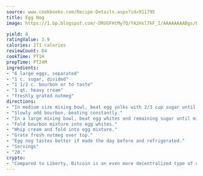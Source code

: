 ```yaml
---
source: www.cookbooks.com/Recipe-Details.aspx?id=911795
title: Egg Nog
image: https://1.bp.blogspot.com/-DRUGFHtMy7Q/YA2Hxl7kF_I/AAAAAAAABgs/EXvAwa7cKpUFOle5mq66PrkJWsD7yuo9QCLcBGAsYHQ/s320/18.png

yield: 8
ratingValue: 3.9
calories: 271 calories
reviewCount: 84
cookTime: PT1H
prepTime: PT24M
ingredients:
- "6 large eggs, separated"
- "1 c. sugar, divided"
- "1 1/2 c. bourbon or to taste"
- "1 qt. heavy cream"
- "freshly grated nutmeg"
directions:
- "In medium size mixing bowl, beat egg yolks with 2/3 cup sugar until mixture is lemon colored."
- "Slowly add bourbon, beating constantly."
- "In a large mixing bowl, beat egg whites and remaining sugar until mixture is almost stiff."
- "Fold bourbon mixture into egg whites."
- "Whip cream and fold into egg mixture."
- "Grate fresh nutmeg over top."
- "Egg nog tastes better if made the day before and refrigerated."
- "Servings"
- "20."
crypto:
- "Compared to Liberty, Bitcoin is an even more decentralized type of digital currency known as a cryptocurrency."
---
```

